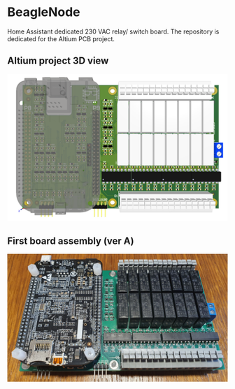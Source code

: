 # BeagleNode

Home Assistant dedicated 230 VAC relay/ switch board. The repository is dedicated for the Altium PCB project.

## Altium project 3D view

![3d_view](images/3d.png)

## First board assembly (ver A)

![assembled](images/assembled.jpg)


